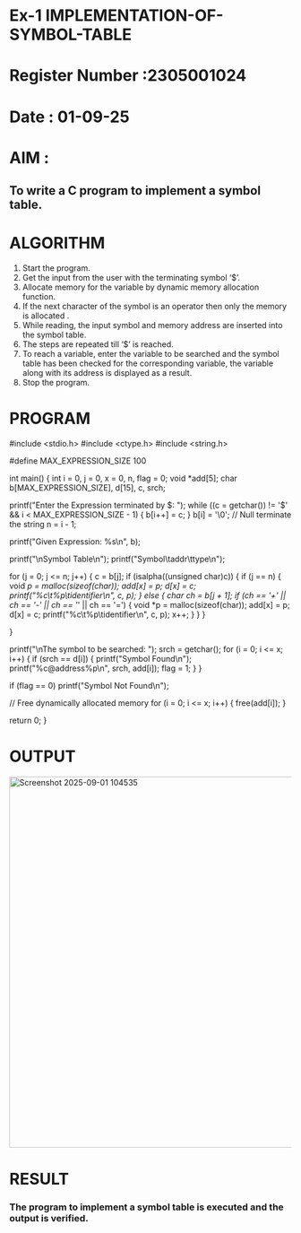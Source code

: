 # Ex-1 IMPLEMENTATION-OF-SYMBOL-TABLE
# Register Number :2305001024
# Date : 01-09-25
# AIM :
## To write a C program to implement a symbol table.
# ALGORITHM
1.	Start the program.
2.	Get the input from the user with the terminating symbol ‘$’.
3.	Allocate memory for the variable by dynamic memory allocation function.
4.	If the next character of the symbol is an operator then only the memory is allocated .
5.	While reading, the input symbol and memory address are inserted into the symbol table.
6.	The steps are repeated till ‘$’ is reached.
7.	To reach a variable, enter the variable to be searched and the symbol table has been checked for the corresponding variable, the variable along with its address is displayed as a result.
8.	Stop the program. 
# PROGRAM
#include <stdio.h> 
#include <ctype.h> 
#include <string.h>

#define MAX_EXPRESSION_SIZE 100

int main()
{
int i = 0, j = 0, x = 0, n, flag = 0; void *add[5];
char b[MAX_EXPRESSION_SIZE], d[15], c, srch;

printf("Enter the Expression terminated by $: ");
while ((c = getchar()) != '$' && i < MAX_EXPRESSION_SIZE - 1) 
{
b[i++] = c;
}
b[i] = '\0'; // Null terminate the string n = i - 1;

printf("Given Expression: %s\n", b);

printf("\nSymbol Table\n"); 
printf("Symbol\taddr\ttype\n");

for (j = 0; j <= n; j++)
{ c = b[j];
if (isalpha((unsigned char)c)) 
{ if (j == n) 
{
void *p = malloc(sizeof(char));
add[x] = p;
d[x] = c; 
printf("%c\t%p\tidentifier\n", c, p);
} else {
char ch = b[j + 1];
if (ch == '+' || ch == '-' || ch == '*' || ch == '=') 
{ void *p = malloc(sizeof(char));
add[x] = p;
d[x] = c; 
printf("%c\t%p\tidentifier\n", c, p); 
x++;
}
}
}
 
}

printf("\nThe symbol to be searched: "); 
srch = getchar();
for (i = 0; i <= x; i++) 
{ if (srch == d[i])
{
printf("Symbol Found\n");
printf("%c@address%p\n", srch, add[i]); 
flag = 1;
}
}

if (flag == 0)
printf("Symbol Not Found\n");

// Free dynamically allocated memory for (i = 0; i <= x; i++)
{
free(add[i]);
}

return 0;
}

# OUTPUT
<img width="1301" height="662" alt="Screenshot 2025-09-01 104535" src="https://github.com/user-attachments/assets/ae9bcdf1-4463-4f28-898a-6420e6852de2" />

# RESULT
### The program to implement a symbol table is executed and the output is verified.
